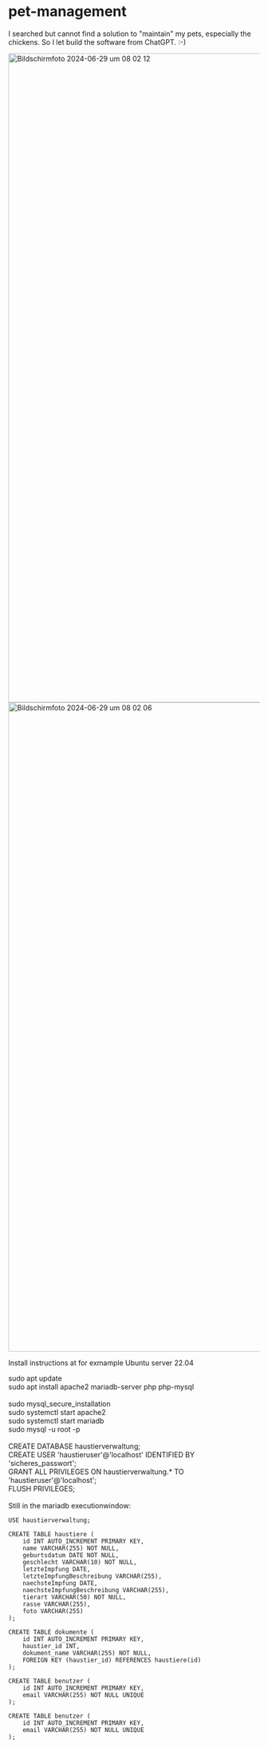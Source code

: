 # pet-management

I searched but cannot find a solution to "maintain" my pets, especially the chickens. So I let build the software from ChatGPT. :-)

<img width="1300" alt="Bildschirmfoto 2024-06-29 um 08 02 12" src="https://github.com/Schello805/pet-management/assets/28543330/f878b597-f8f0-48e9-a68d-87b990226e6c">
<img width="1300" alt="Bildschirmfoto 2024-06-29 um 08 02 06" src="https://github.com/Schello805/pet-management/assets/28543330/6ccbbdc2-610b-4c14-91ef-df6e9ba11ce7">


Install instructions at for exmample Ubuntu server 22.04


sudo apt update  
sudo apt install apache2 mariadb-server php php-mysql  
<br>
sudo mysql_secure_installation  
sudo systemctl start apache2  
sudo systemctl start mariadb  
sudo mysql -u root -p  
<br>
CREATE DATABASE haustierverwaltung;  
CREATE USER 'haustieruser'@'localhost' IDENTIFIED BY 'sicheres_passwort';  
GRANT ALL PRIVILEGES ON haustierverwaltung.* TO 'haustieruser'@'localhost';  
FLUSH PRIVILEGES;  
<br>
Still in the mariadb executionwindow: 
``` 
USE haustierverwaltung;

CREATE TABLE haustiere (
    id INT AUTO_INCREMENT PRIMARY KEY,
    name VARCHAR(255) NOT NULL,
    geburtsdatum DATE NOT NULL,
    geschlecht VARCHAR(10) NOT NULL,
    letzteImpfung DATE,
    letzteImpfungBeschreibung VARCHAR(255),
    naechsteImpfung DATE,
    naechsteImpfungBeschreibung VARCHAR(255),
    tierart VARCHAR(50) NOT NULL,
    rasse VARCHAR(255),
    foto VARCHAR(255)
);

CREATE TABLE dokumente (
    id INT AUTO_INCREMENT PRIMARY KEY,
    haustier_id INT,
    dokument_name VARCHAR(255) NOT NULL,
    FOREIGN KEY (haustier_id) REFERENCES haustiere(id)
);

CREATE TABLE benutzer (
    id INT AUTO_INCREMENT PRIMARY KEY,
    email VARCHAR(255) NOT NULL UNIQUE
);

CREATE TABLE benutzer (
    id INT AUTO_INCREMENT PRIMARY KEY,
    email VARCHAR(255) NOT NULL UNIQUE
);
```
<br>

